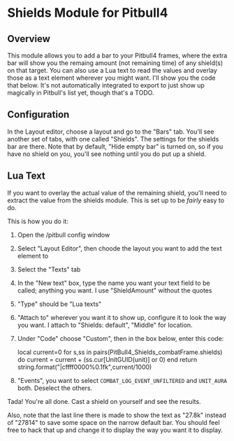 Shields Module for Pitbull4
===========================

Overview
--------

This module allows you to add a bar to your Pitbull4 frames, where the extra bar will show you the remaing amount (not remaining time) of any shield(s) on that target.  You can also use a Lua text to read the values and overlay those as a text element wherever you might want.  I'll show you the code that below.  It's not automatically integrated to export to just show up magically in Pitbull's list yet, though that's a TODO.

Configuration
-------------
In the Layout editor, choose a layout and go to the "Bars" tab.  You'll see another set of tabs, with one called "Shields".  The settings for the shields bar are there.  Note that by default, "Hide empty bar" is turned on, so if you have no shield on you, you'll see nothing until you do put up a shield.


Lua Text
--------
If you want to overlay the actual value of the remaining shield, you'll need to extract the value from the shields module.  This is set up to be *fairly* easy to do.

This is how you do it:

1. Open the /pitbull config window
2. Select "Layout Editor", then choode the layout you want to add the text element to
3. Select the "Texts" tab
4. In the "New text" box, type the name you want your text field to be called; anything you want.  I use "ShieldAmount" without the quotes
5. "Type" should be "Lua texts"
6. "Attach to" wherever you want it to show up, configure it to look the way you want.  I attach to "Shields: default", "Middle" for location.
7. Under "Code" choose "Custom", then in the box below, enter this code:

    local current=0
    for s,ss in pairs(PitBull4_Shields_combatFrame.shields) do
      current = current + (ss.cur[UnitGUID(unit)] or 0)
    end
    return string.format("|cffff0000%0.1fk",current/1000)

8. "Events", you want to select `COMBAT_LOG_EVENT_UNFILTERED` and `UNIT_AURA` both.  Deselect the others.

Tada!  You're all done.  Cast a shield on yourself and see the results.

Also, note that the last line there is made to show the text as "27.8k" instead of "27814" to save some space on the narrow default bar.  You should feel free to hack that up and change it to display the way you want it to display.
